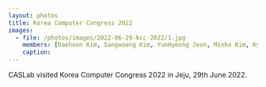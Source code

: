 ```yaml
---
layout: photos
title: Korea Computer Congress 2022
images:
  - file: /photos/images/2022-06-29-kcc-2022/1.jpg
    members: [Daehoon Kim, Sangwoong Kim, YunHyeong Jeon, Minho Kim, Kyeonghyeon Ryu, Hwanjun Lee, Seungkyu Lee, Seulki Kim, Heesoo Kim, Minhyeok Ahn, Jungbo Kim, Sungju Kim, Seongtae Bang]
    caption: 
---
```


CASLab visited Korea Computer Congress 2022 in Jeju, 29th June 2022.